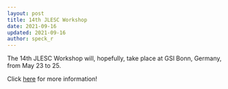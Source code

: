 ```yaml
---
layout: post
title: 14th JLESC Workshop
date: 2021-09-16
updated: 2021-09-16
author: speck_r
---
```

The 14th JLESC Workshop will, hopefully, take place at GSI Bonn, Germany, from May 23 to 25.

<!--more-->

Click [here](/events/14th-jlesc-workshop) for more information!

